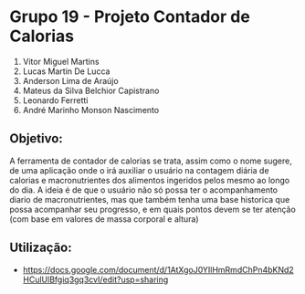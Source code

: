# Grupo 19 - Projeto Contador de Calorias 

1. Vitor Miguel Martins
1. Lucas Martin De Lucca 
1. Anderson Lima de Araújo 
1. Mateus da Silva Belchior Capistrano
1. Leonardo Ferretti
1. André Marinho Monson Nascimento 

## Objetivo:
A ferramenta de contador de calorias se trata, assim como o nome sugere, de uma aplicação onde o irá auxiliar o usuário na contagem diária de calorias e macronutrientes dos alimentos ingeridos pelos mesmo ao longo do dia.
A ideia é de que o usuário não só possa ter o acompanhamento diario de macronutrientes, mas que também tenha uma base historica que possa acompanhar seu progresso, e em quais pontos devem se ter atenção (com base em valores de massa corporal e altura)

## Utilização:

* https://docs.google.com/document/d/1AtXgoJ0YIlHmRmdChPn4bKNd2HCulUlBfgiq3gq3cvI/edit?usp=sharing
